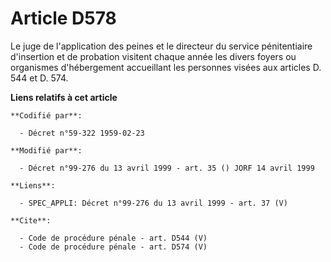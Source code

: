 # Article D578

Le juge de l'application des peines et le directeur du service pénitentiaire d'insertion et de probation visitent chaque
année les divers foyers ou organismes d'hébergement accueillant les personnes visées aux articles D. 544 et D. 574.

**Liens relatifs à cet article**

	**Codifié par**:

	  - Décret n°59-322 1959-02-23

	**Modifié par**:

	  - Décret n°99-276 du 13 avril 1999 - art. 35 () JORF 14 avril 1999

	**Liens**:

	  - SPEC_APPLI: Décret n°99-276 du 13 avril 1999 - art. 37 (V)

	**Cite**:

	  - Code de procédure pénale - art. D544 (V)
	  - Code de procédure pénale - art. D574 (V)
